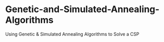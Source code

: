 # Genetic-and-Simulated-Annealing-Algorithms
Using Genetic &amp; Simulated Annealing Algorithms to Solve a CSP

